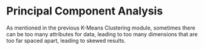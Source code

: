 # Principal Component Analysis
As mentioned in the previous K-Means Clustering module, sometimes there can be too many attributes for data, leading to too many dimensions that are too far spaced apart, leading to skewed results. 
